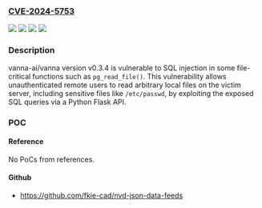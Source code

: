 ### [CVE-2024-5753](https://cve.mitre.org/cgi-bin/cvename.cgi?name=CVE-2024-5753)
![](https://img.shields.io/static/v1?label=Product&message=vanna-ai%2Fvanna&color=blue)
![](https://img.shields.io/static/v1?label=Version&message=0.3.4%20&color=brightgreen)
![](https://img.shields.io/static/v1?label=Version&message=unspecified%20&color=brightgreen)
![](https://img.shields.io/static/v1?label=Vulnerability&message=CWE-89%20Improper%20Neutralization%20of%20Special%20Elements%20used%20in%20an%20SQL%20Command&color=brightgreen)

### Description

vanna-ai/vanna version v0.3.4 is vulnerable to SQL injection in some file-critical functions such as `pg_read_file()`. This vulnerability allows unauthenticated remote users to read arbitrary local files on the victim server, including sensitive files like `/etc/passwd`, by exploiting the exposed SQL queries via a Python Flask API.

### POC

#### Reference
No PoCs from references.

#### Github
- https://github.com/fkie-cad/nvd-json-data-feeds

